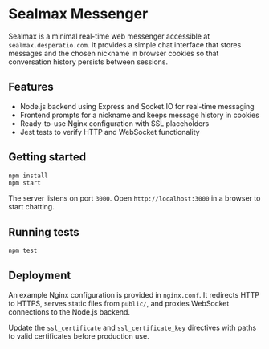 # Sealmax Messenger

Sealmax is a minimal real-time web messenger accessible at `sealmax.desperatio.com`. It provides a simple chat interface that stores messages and the chosen nickname in browser cookies so that conversation history persists between sessions.

## Features

- Node.js backend using Express and Socket.IO for real-time messaging
- Frontend prompts for a nickname and keeps message history in cookies
- Ready-to-use Nginx configuration with SSL placeholders
- Jest tests to verify HTTP and WebSocket functionality

## Getting started

```bash
npm install
npm start
```

The server listens on port `3000`. Open `http://localhost:3000` in a browser to start chatting.

## Running tests

```bash
npm test
```

## Deployment

An example Nginx configuration is provided in `nginx.conf`. It redirects HTTP to HTTPS, serves static files from `public/`, and proxies WebSocket connections to the Node.js backend.

Update the `ssl_certificate` and `ssl_certificate_key` directives with paths to valid certificates before production use.
